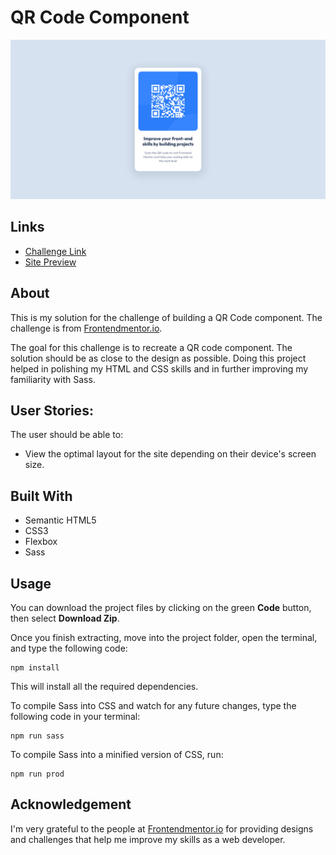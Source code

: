 # QR Code Component
![](./images/solution-screenshot.png)

## Links
- [Challenge Link](https://www.frontendmentor.io/challenges/qr-code-component-iux_sIO_H)
- [Site Preview](https://robinjmm-qr-code-component.netlify.app)

## About
This is my solution for the challenge of building a QR Code component. The challenge is from [Frontendmentor.io](https://frontendmentor.io).

The goal for this challenge is to recreate a QR code component. The solution should be as close to the design as possible. Doing this project helped in polishing my HTML and CSS skills and in further improving my familiarity with Sass.

## User Stories:
The user should be able to:
- View the optimal layout for the site depending on their device's screen size.

## Built With
- Semantic HTML5
- CSS3
- Flexbox
- Sass

## Usage
You can download the project files by clicking on the green **Code** button, then select **Download Zip**.

Once you finish extracting, move into the project folder, open the terminal, and type the following code:

```
npm install
```

This will install all the required dependencies.

To compile Sass into CSS and watch for any future changes, type the following code in your terminal:


```
npm run sass
```

To compile Sass into a minified version of CSS, run:

```
npm run prod
```

## Acknowledgement
I'm very grateful to the people at [Frontendmentor.io](https://frontendmentor.io) for providing designs and challenges that help me improve my skills as a web developer.
